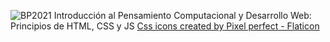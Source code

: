 ![BP2021](https://user-images.githubusercontent.com/91509952/187061848-3944297b-8d77-455f-a4ed-84597e9b04f7.jpg)
Introducción al Pensamiento Computacional y Desarrollo Web: Principios de HTML, CSS y JS
<a href="https://www.flaticon.com/free-icons/css" title="css icons">Css icons created by Pixel perfect - Flaticon</a>

